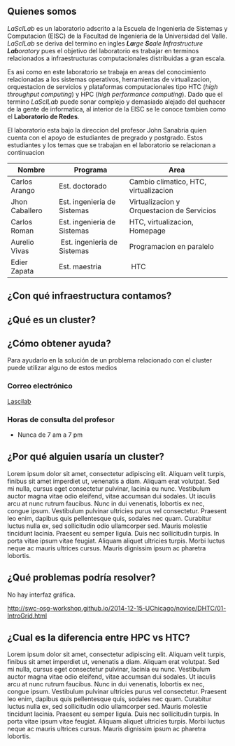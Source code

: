 ## Quienes somos
*LaScILab* es un laboratorio adscrito a la Escuela de Ingenieria de Sistemas y Computacion (EISC) de la Facultad de Ingenieria de la Universidad del Valle. 
*LaScILab* se deriva del termino en ingles ***La**rge **Sc**ale **I**nfrastructure **Lab**oratory* pues el objetivo del laboratorio es trabajar en terminos relacionados a infraestructuras computacionales distribuidas a gran escala. 

Es asi como en este laboratorio se trabaja en areas del conocimiento relacionadas a los sistemas operativos, herramientas de virtualizacion, orquestacion de servicios y plataformas computacionales tipo HTC (*high throughput computing*) y HPC (*high performance computing*).
Dado que el termino *LaScILab* puede sonar complejo y demasiado alejado del quehacer de la gente de informatica, al interior de la EISC se le conoce tambien como el **Laboratorio de Redes**.

El laboratorio esta bajo la direccion del profesor John Sanabria quien cuenta con el apoyo de estudiantes de pregrado y postgrado. Estos estudiantes y los temas que se trabajan en el laboratorio se relacionan a continuacion

| Nombre | Programa | Area |
|--------|----------|------|
| Carlos Arango| Est. doctorado | Cambio climatico, HTC, virtualizacion |
| Jhon Caballero | Est. ingenieria de Sistemas | Virtualizacion y Orquestacion de Servicios |
| Carlos Roman | Est. ingenieria de Sistemas | HTC, virtualizacion, Homepage |
| Aurelio Vivas | Est. ingenieria de Sistemas | Programacion en paralelo |
| Edier Zapata | Est. maestria | HTC |

## ¿Con qué infraestructura contamos?

## ¿Qué es un cluster?


## ¿Cómo obtener ayuda?
Para ayudarlo en la solución de un problema relacionado con el cluster puede utilizar alguno
de estos medios

### Correo electrónico
[Lascilab](mailto:laboratorio.redesysd@correounivalle.edu.co )
### Horas de consulta del profesor
 - Nunca de 7 am  a 7 pm

## ¿Por qué alguien usaría un cluster?
Lorem ipsum dolor sit amet, consectetur adipiscing elit. Aliquam velit turpis, finibus sit amet imperdiet ut, venenatis a diam. Aliquam erat volutpat. Sed mi nulla, cursus eget consectetur pulvinar, lacinia eu nunc. Vestibulum auctor magna vitae odio eleifend, vitae accumsan dui sodales. Ut iaculis arcu at nunc rutrum faucibus. Nunc in dui venenatis, lobortis ex nec, congue ipsum. Vestibulum pulvinar ultricies purus vel consectetur. Praesent leo enim, dapibus quis pellentesque quis, sodales nec quam. Curabitur luctus nulla ex, sed sollicitudin odio ullamcorper sed. Mauris molestie tincidunt lacinia. Praesent eu semper ligula. Duis nec sollicitudin turpis. In porta vitae ipsum vitae feugiat. Aliquam aliquet ultricies turpis. Morbi luctus neque ac mauris ultrices cursus. Mauris dignissim ipsum ac pharetra lobortis. 

## ¿Qué problemas podría resolver?
No hay interfaz gráfica.

http://swc-osg-workshop.github.io/2014-12-15-UChicago/novice/DHTC/01-IntroGrid.html

## ¿Cual es la diferencia entre HPC vs HTC?
Lorem ipsum dolor sit amet, consectetur adipiscing elit. Aliquam velit turpis, finibus sit amet imperdiet ut, venenatis a diam. Aliquam erat volutpat. Sed mi nulla, cursus eget consectetur pulvinar, lacinia eu nunc. Vestibulum auctor magna vitae odio eleifend, vitae accumsan dui sodales. Ut iaculis arcu at nunc rutrum faucibus. Nunc in dui venenatis, lobortis ex nec, congue ipsum. Vestibulum pulvinar ultricies purus vel consectetur. Praesent leo enim, dapibus quis pellentesque quis, sodales nec quam. Curabitur luctus nulla ex, sed sollicitudin odio ullamcorper sed. Mauris molestie tincidunt lacinia. Praesent eu semper ligula. Duis nec sollicitudin turpis. In porta vitae ipsum vitae feugiat. Aliquam aliquet ultricies turpis. Morbi luctus neque ac mauris ultrices cursus. Mauris dignissim ipsum ac pharetra lobortis.
